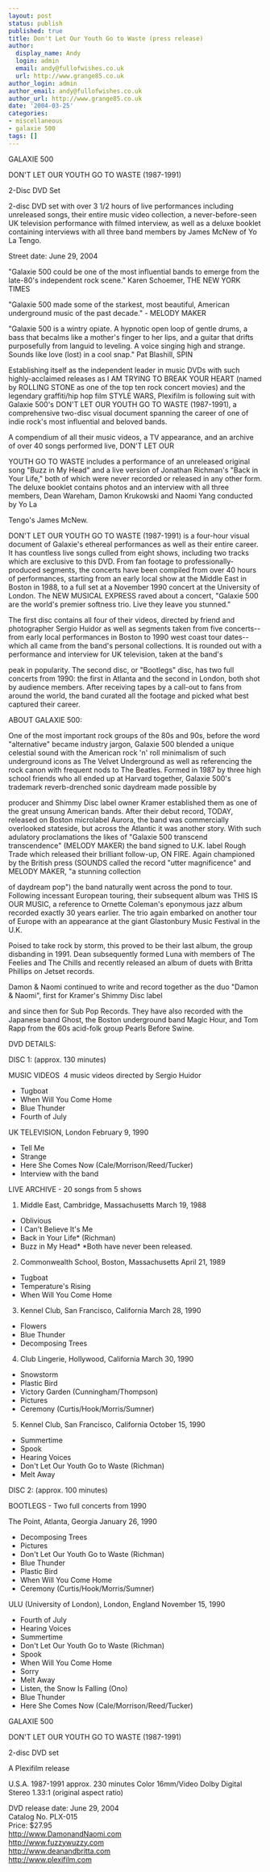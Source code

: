 ```yaml
---
layout: post
status: publish
published: true
title: Don't Let Our Youth Go to Waste (press release)
author:
  display_name: Andy
  login: admin
  email: andy@fullofwishes.co.uk
  url: http://www.grange85.co.uk
author_login: admin
author_email: andy@fullofwishes.co.uk
author_url: http://www.grange85.co.uk
date: '2004-03-25'
categories:
- miscellaneous
- galaxie 500
tags: []
---
```


GALAXIE 500 

DON'T LET OUR YOUTH GO TO WASTE (1987-1991)

2-Disc DVD Set 

2-disc DVD set with over 3 1/2 hours of live performances including unreleased songs, their entire music video collection, a never-before-seen UK television performance with filmed interview, as well as a deluxe booklet containing interviews with all three band members by James McNew of Yo La Tengo.

Street date: June 29, 2004

"Galaxie 500 could be one of the most influential bands to emerge from the late-80's independent rock scene." Karen Schoemer, THE NEW YORK TIMES

"Galaxie 500 made some of the starkest, most beautiful, American underground music of the past decade."  - MELODY MAKER

"Galaxie 500 is a wintry opiate. A hypnotic open loop of gentle drums, a bass that becalms like a mother's finger to her lips, and a guitar that drifts purposefully from languid to leveling. A voice singing high and strange. Sounds like love  (lost) in a cool snap." Pat Blashill, SPIN

Establishing itself as the independent leader in music DVDs with such highly-acclaimed releases as I AM TRYING TO BREAK YOUR HEART (named by ROLLING STONE as one of the top ten rock concert movies) and the legendary graffiti/hip hop film STYLE WARS, Plexifilm is following suit with Galaxie 500's DON'T LET OUR YOUTH GO TO WASTE (1987-1991), a comprehensive two-disc visual document spanning the career of one of indie rock's most influential and beloved bands. 

A compendium of all their music videos, a TV appearance, and an archive of over 40 songs performed live, DON'T LET OUR

YOUTH GO TO WASTE includes a performance of an unreleased original song "Buzz in My Head" and a live version of Jonathan Richman's "Back in Your Life," both of which were never recorded or released in any other form. The deluxe booklet contains photos and an interview with all three members, Dean Wareham, Damon Krukowski and Naomi Yang conducted by Yo La

Tengo's James McNew.

DON'T LET OUR YOUTH GO TO WASTE (1987-1991) is a four-hour visual document of Galaxie's ethereal performances as well as their entire career. It has countless live songs culled from eight shows, including two tracks which are exclusive to this DVD. From fan footage to professionally-produced segments, the concerts have been compiled from over 40 hours of performances, starting from an early local show at the Middle East in Boston in 1988, to a full set at a November 1990 concert at the University of London. The NEW MUSICAL EXPRESS raved about a concert, "Galaxie 500 are the world's premier softness trio. Live they leave you stunned."

The first disc contains all four of their videos, directed by friend and photographer Sergio Huidor as well as segments taken from five concerts--from early local performances in Boston to 1990 west coast tour dates--which all came from the band's personal collections. It is rounded out with a performance and interview for UK television, taken at the band's

peak in popularity. The second disc, or "Bootlegs" disc, has two full concerts from 1990: the first in Atlanta and the second in London, both shot by audience members. After receiving tapes by a call-out to fans from around the world, the band curated all the footage and picked what best captured their career.

ABOUT GALAXIE 500:

One of the most important rock groups of the 80s and 90s, before the word "alternative" became industry jargon, Galaxie 500 blended a unique celestial sound with the American rock 'n' roll minimalism of such underground icons as The Velvet Underground as well as referencing the rock canon with frequent nods to The Beatles. Formed in 1987 by three high school friends who all ended up at Harvard together, Galaxie 500's trademark reverb-drenched sonic daydream made possible by

producer and Shimmy Disc label owner Kramer established them as one of the great unsung American bands. After their debut record, TODAY, released on Boston microlabel Aurora, the band was commercially overlooked stateside, but across the Atlantic it was another story. With such adulatory proclamations the likes of "Galaxie 500 transcend transcendence" (MELODY MAKER) the band signed to U.K. label Rough Trade which released their brilliant follow-up, ON FIRE. Again championed by the British press (SOUNDS called the record "utter magnificence" and MELODY MAKER, "a stunning collection

of daydream pop") the band naturally went across the pond to tour. Following incessant European touring, their subsequent album was THIS IS OUR MUSIC, a reference to Ornette Coleman's eponymous jazz album recorded exactly 30 years earlier. The trio again embarked on another tour of Europe with an appearance at the giant Glastonbury Music Festival in the U.K. 

Poised to take rock by storm, this proved to be their last album, the group disbanding in 1991. Dean subsequently formed Luna with members of The Feelies and The Chills and recently released an album of duets with Britta Phillips on Jetset records. 

Damon & Naomi continued to write and record together as the duo "Damon & Naomi", first for Kramer's Shimmy Disc label

and since then for Sub Pop Records. They have also recorded with the Japanese band Ghost, the Boston underground band Magic Hour, and Tom Rapp from the 60s acid-folk group Pearls Before Swine.

DVD DETAILS:

DISC 1: (approx. 130 minutes)

MUSIC VIDEOS ­ 4 music videos directed by Sergio Huidor

 - Tugboat
 - When Will You Come Home
 - Blue Thunder
 - Fourth of July

UK TELEVISION, London February 9, 1990

 - Tell Me 
 - Strange 
 - Here She Comes Now (Cale/Morrison/Reed/Tucker)
 - Interview with the band

LIVE ARCHIVE - 20 songs from 5 shows 

1) Middle East, Cambridge, Massachusetts March 19, 1988 
 - Oblivious
 - I Can't Believe It's Me
 - Back in Your Life* (Richman)
 - Buzz in My Head*
	\*Both have never been released.

2) Commonwealth School, Boston, Massachusetts April 21, 1989 
 - Tugboat
 - Temperature's Rising
 - When Will You Come Home

3) Kennel Club, San Francisco, California March 28, 1990 
 - Flowers
 - Blue Thunder
 - Decomposing Trees

4) Club Lingerie, Hollywood, California March 30, 1990 
 - Snowstorm
 - Plastic Bird
 - Victory Garden (Cunningham/Thompson)
 - Pictures
 - Ceremony (Curtis/Hook/Morris/Sumner)

5) Kennel Club, San Francisco, California October 15, 1990 
 - Summertime
 - Spook
 - Hearing Voices
 - Don't Let Our Youth Go to Waste (Richman)
 - Melt Away

DISC 2: (approx. 100 minutes)

BOOTLEGS - Two full concerts from 1990

The Point, Atlanta, Georgia January 26, 1990

 - Decomposing Trees
 - Pictures
 - Don't Let Our Youth Go to Waste (Richman)
 - Blue Thunder
 - Plastic Bird  
 - When Will You Come Home
 - Ceremony (Curtis/Hook/Morris/Sumner)

ULU (University of London), London, England November 15, 1990
 - Fourth of July
 - Hearing Voices
 - Summertime
 - Don't Let Our Youth Go to Waste (Richman)
 - Spook
 - When Will You Come Home
 - Sorry
 - Melt Away
 - Listen, the Snow Is Falling (Ono)
 - Blue Thunder
 - Here She Comes Now (Cale/Morrison/Reed/Tucker)

GALAXIE 500 

DON'T LET OUR YOUTH GO TO WASTE (1987-1991)

2-disc DVD set 

A Plexifilm release

U.S.A.  1987-1991  approx. 230 minutes  Color  16mm/Video  Dolby Digital Stereo  1.33:1 (original aspect ratio)

DVD release date: June 29, 2004  
Catalog No. PLX-015  
Price: $27.95  
http://www.DamonandNaomi.com  
http://www.fuzzywuzzy.com  
http://www.deanandbritta.com  
http://www.plexifilm.com  


